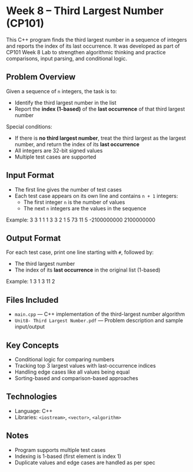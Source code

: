 # Week 8 – Third Largest Number (CP101)

This C++ program finds the third largest number in a sequence of integers and reports the index of its last occurrence. It was developed as part of CP101 Week 8 Lab to strengthen algorithmic thinking and practice comparisons, input parsing, and conditional logic.

## Problem Overview

Given a sequence of `n` integers, the task is to:
- Identify the third largest number in the list
- Report the **index (1-based)** of the **last occurrence** of that third largest number

Special conditions:
- If there is **no third largest number**, treat the third largest as the largest number, and return the index of its **last occurrence**
- All integers are 32-bit signed values
- Multiple test cases are supported

## Input Format

- The first line gives the number of test cases
- Each test case appears on its own line and contains `n + 1` integers:
  - The first integer `n` is the number of values
  - The next `n` integers are the values in the sequence

Example:
3
3 1 1 1
3 3 2 1
5 73 11 5 -2100000000 2100000000


## Output Format

For each test case, print one line starting with `#`, followed by:
- The third largest number
- The index of its **last occurrence** in the original list (1-based)

Example:
1 3
1 3
11 2


## Files Included

- `main.cpp` — C++ implementation of the third-largest number algorithm
- `Unit8- Third Largest Number.pdf` — Problem description and sample input/output

## Key Concepts

- Conditional logic for comparing numbers
- Tracking top 3 largest values with last-occurrence indices
- Handling edge cases like all values being equal
- Sorting-based and comparison-based approaches

## Technologies

- Language: C++
- Libraries: `<iostream>`, `<vector>`, `<algorithm>`

## Notes

- Program supports multiple test cases
- Indexing is 1-based (first element is index 1)
- Duplicate values and edge cases are handled as per spec
